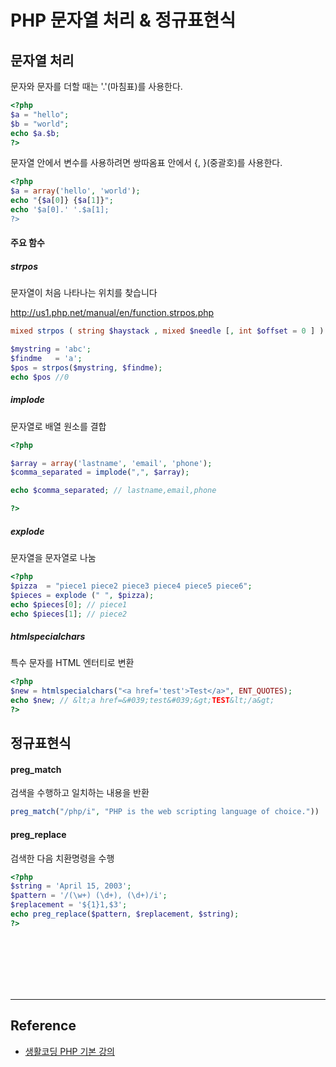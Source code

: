 # PHP 문자열 처리 & 정규표현식

## 문자열 처리

문자와 문자를 더할 때는 '.'(마침표)를 사용한다.

```php
<?php
$a = "hello";
$b = "world";
echo $a.$b;
?>
```

문자열 안에서 변수를 사용하려면 쌍따옴표 안에서 {, }(중괄호)를 사용한다.

```php
<?php
$a = array('hello', 'world');
echo "{$a[0]} {$a[1]}";
echo '$a[0].' '.$a[1];
?>
```

#### 주요 함수

##### strpos

문자열이 처음 나타나는 위치를 찾습니다

http://us1.php.net/manual/en/function.strpos.php

```php
mixed strpos ( string $haystack , mixed $needle [, int $offset = 0 ] )
```

```php
$mystring = 'abc';
$findme   = 'a';
$pos = strpos($mystring, $findme);
echo $pos //0
```

##### implode

문자열로 배열 원소를 결합

```php
<?php

$array = array('lastname', 'email', 'phone');
$comma_separated = implode(",", $array);

echo $comma_separated; // lastname,email,phone

?>
```

##### explode

문자열을 문자열로 나눔

```php
<?php
$pizza  = "piece1 piece2 piece3 piece4 piece5 piece6";
$pieces = explode (" ", $pizza);
echo $pieces[0]; // piece1
echo $pieces[1]; // piece2
```

##### htmlspecialchars

특수 문자를 HTML 엔터티로 변환

```php
<?php
$new = htmlspecialchars("<a href='test'>Test</a>", ENT_QUOTES);
echo $new; // &lt;a href=&#039;test&#039;&gt;TEST&lt;/a&gt;
?>
```

## 정규표현식

#### preg_match

검색을 수행하고 일치하는 내용을 반환

```php
preg_match("/php/i", "PHP is the web scripting language of choice."))
```

#### preg_replace

검색한 다음 치환명령을 수행

```php
<?php
$string = 'April 15, 2003';
$pattern = '/(\w+) (\d+), (\d+)/i';
$replacement = '${1}1,$3';
echo preg_replace($pattern, $replacement, $string);
?>
```

<br/><br/><br/><br/><br/>

---

## Reference

- [생활코딩 PHP 기본 강의](https://opentutorials.org/module/6)